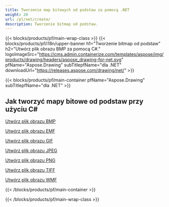 ```yaml
---
title: Tworzenie map bitowych od podstaw za pomocą .NET
weight: 20
url: /pl/net/create/
description: Tworzenie bitmap od podstaw.
---
```


{{< blocks/products/pf/main-wrap-class >}}
{{< blocks/products/pf/i18n/upper-banner h1="Tworzenie bitmap od podstaw" h2="Utwórz plik obrazu BMP za pomocą C#." logoImageSrc="https://cms.admin.containerize.com/templates/aspose/img/products/drawing/headers/aspose_drawing-for-net.svg" pfName="Aspose.Drawing" subTitlepfName="dla .NET" downloadUrl="https://releases.aspose.com/drawing/net/" >}}

{{< blocks/products/pf/main-container pfName="Aspose.Drawing" subTitlepfName="dla .NET" >}}

<h2>Jak tworzyć mapy bitowe od podstaw przy użyciu C#</h2>

<p><a href="bmp/">Utwórz plik obrazu BMP</a></p>
<p><a href="emf/">Utwórz plik obrazu EMF</a></p>
<p><a href="gif/">Utwórz plik obrazu GIF</a></p>
<p><a href="jpeg/">Utwórz plik obrazu JPEG</a></p>
<p><a href="png/">Utwórz plik obrazu PNG</a></p>
<p><a href="tiff/">Utwórz plik obrazu TIFF</a></p>
<p><a href="wmf/">Utwórz plik obrazu WMF</a></p>

{{< /blocks/products/pf/main-container >}}

{{< /blocks/products/pf/main-wrap-class >}}
